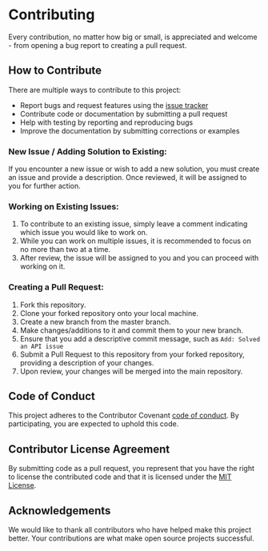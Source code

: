 # Contributing

Every contribution, no matter how big or small, is appreciated and welcome - from opening a bug report to creating a pull request.

## How to Contribute

There are multiple ways to contribute to this project:

- Report bugs and request features using the [issue tracker](https://github.com/Binay7587/snap-gallery/issues)
- Contribute code or documentation by submitting a pull request
- Help with testing by reporting and reproducing bugs
- Improve the documentation by submitting corrections or examples

### New Issue / Adding Solution to Existing:
If you encounter a new issue or wish to add a new solution, you must create an issue and provide a description. Once reviewed, it will be assigned to you for further action.

### Working on Existing Issues:
1. To contribute to an existing issue, simply leave a comment indicating which issue you would like to work on.
2. While you can work on multiple issues, it is recommended to focus on no more than two at a time.
3. After review, the issue will be assigned to you and you can proceed with working on it.

### Creating a Pull Request:

1. Fork this repository.
2. Clone your forked repository onto your local machine.
3. Create a new branch from the master branch.
4. Make changes/additions to it and commit them to your new branch.
5. Ensure that you add a descriptive commit message, such as  `Add: Solved an API issue`
6. Submit a Pull Request to this repository from your forked repository, providing a description of your changes.
7. Upon review, your changes will be merged into the main repository.

## Code of Conduct

This project adheres to the Contributor Covenant [code of conduct](https://contributor-covenant.org/version/2/0/code_of_conduct/). By participating, you are expected to uphold this code.

## Contributor License Agreement

By submitting code as a pull request, you represent that you have the right to license the contributed code and that it is licensed under the [MIT License](LICENSE).

## Acknowledgements

We would like to thank all contributors who have helped make this project better. Your contributions are what make open source projects successful.
